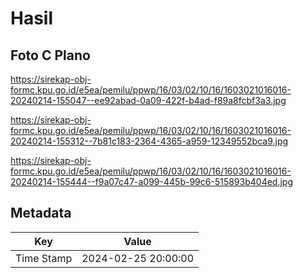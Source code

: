 # Hasil

## Foto C Plano

https://sirekap-obj-formc.kpu.go.id/e5ea/pemilu/ppwp/16/03/02/10/16/1603021016016-20240214-155047--ee92abad-0a09-422f-b4ad-f89a8fcbf3a3.jpg

https://sirekap-obj-formc.kpu.go.id/e5ea/pemilu/ppwp/16/03/02/10/16/1603021016016-20240214-155312--7b81c183-2364-4365-a959-12349552bca9.jpg

https://sirekap-obj-formc.kpu.go.id/e5ea/pemilu/ppwp/16/03/02/10/16/1603021016016-20240214-155444--f9a07c47-a099-445b-99c6-515893b404ed.jpg


## Metadata

| Key        | Value               |
| ---------- | ------------------- |
| Time Stamp | 2024-02-25 20:00:00 |



